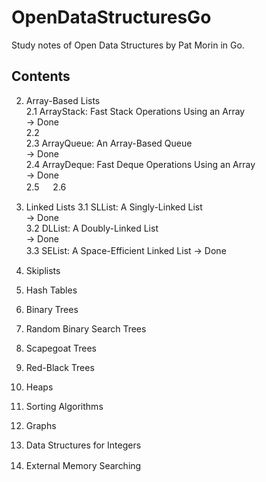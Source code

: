 # OpenDataStructuresGo

 Study notes of Open Data Structures by Pat Morin in Go.

## Contents

2. Array-Based Lists  
 2.1 ArrayStack: Fast Stack Operations Using an Array  
  -> Done  
 2.2    
 2.3 ArrayQueue: An Array-Based Queue  
  -> Done  
 2.4 ArrayDeque: Fast Deque Operations Using an Array  
  -> Done  
 2.5  　
 2.6  　

3. Linked Lists
 3.1 SLList: A Singly-Linked List  
  -> Done  
 3.2 DLList: A Doubly-Linked List  
  -> Done  
 3.3 SEList: A Space-Efficient Linked List
  -> Done　

4. Skiplists
5. Hash Tables
6. Binary Trees
7. Random Binary Search Trees
8. Scapegoat Trees
9. Red-Black Trees
10. Heaps
11. Sorting Algorithms
12. Graphs
13. Data Structures for Integers
14. External Memory Searching
　　　
